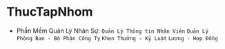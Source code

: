 # ThucTapNhom
 - Phần Mềm Quản Lý Nhân Sự:
  ``` Quản Lý Thông tin Nhân Viên ```
  ``` Quản Lý Phòng Ban - Bộ Phận Công Ty ```
  ``` Khen Thưởng - Kỷ Luật ```
  ``` Lương - Hợp Đồng ```
